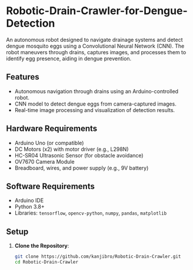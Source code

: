 # Robotic-Drain-Crawler-for-Dengue-Detection

An autonomous robot designed to navigate drainage systems and detect dengue mosquito eggs using a Convolutional Neural Network (CNN). The robot maneuvers through drains, captures images, and processes them to identify egg presence, aiding in dengue prevention.

## Features
- Autonomous navigation through drains using an Arduino-controlled robot.
- CNN model to detect dengue eggs from camera-captured images.
- Real-time image processing and visualization of detection results.

## Hardware Requirements
- Arduino Uno (or compatible)
- DC Motors (x2) with motor driver (e.g., L298N)
- HC-SR04 Ultrasonic Sensor (for obstacle avoidance)
- OV7670 Camera Module
- Breadboard, wires, and power supply (e.g., 9V battery)

## Software Requirements
- Arduino IDE
- Python 3.8+
- Libraries: `tensorflow`, `opencv-python`, `numpy`, `pandas`, `matplotlib`

## Setup
1. **Clone the Repository**:
   ```bash
   git clone https://github.com/kanjibro/Robotic-Drain-Crawler.git
   cd Robotic-Drain-Crawler
